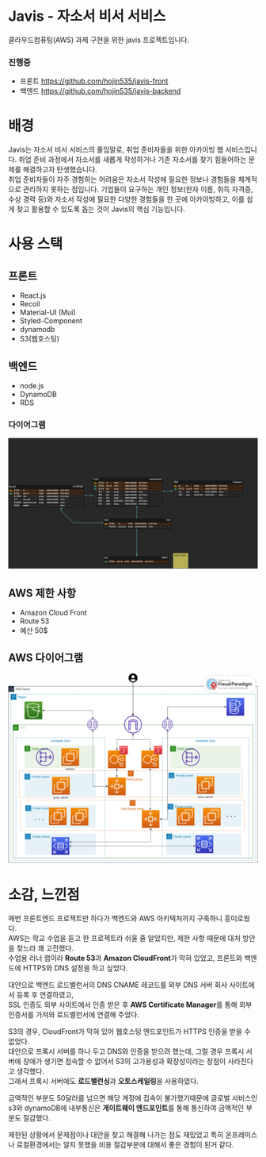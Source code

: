 # Javis - 자소서 비서 서비스
클라우드컴퓨팅(AWS) 과제 구현을 위한 javis 프로젝트입니다.
### 진행중
- 프론트 https://github.com/hojin535/javis-front
- 백엔드 https://github.com/hojin535/javis-backend

# 배경

Javis는 자소서 비서 서비스의 줄임말로, 취업 준비자들을 위한 아카이빙 웹 서비스입니다. 취업 준비 과정에서 자소서를 새롭게 작성하거나 기존 자소서를 찾기 힘들어하는 문제를 해결하고자 탄생했습니다.  
취업 준비자들이 자주 경험하는 어려움은 자소서 작성에 필요한 정보나 경험들을 체계적으로 관리하지 못하는 점입니다. 기업들이 요구하는 개인 정보(한자 이름, 취득 자격증, 수상 경력 등)와 자소서 작성에 필요한 다양한 경험들을 한 곳에 아카이빙하고, 이를 쉽게 찾고 활용할 수 있도록 돕는 것이 Javis의 핵심 기능입니다.


# 사용 스택
## 프론트
- React.js
- Recoil
- Material-UI (Mui)
- Styled-Component
- dynamodb
- S3(웹호스팅)

## 백엔드
- node.js
- DynamoDB
- RDS
### 다이어그램
![Javis 이미지](readmeImages/javis.png)


## AWS 제한 사항
- Amazon Cloud Front
- Route 53
- 예산 50$
## AWS 다이어그램
![AWS 다이어그램](readmeImages/aws%20cloud.png)


# 소감, 느낀점

매번 프론트엔드 프로젝트만 하다가 백엔드와 AWS 아키텍처까지 구축하니 흥미로웠다.<br>
AWS는 학교 수업을 듣고 한 프로젝트라 쉬울 줄 알았지만, 제한 사항 때문에 대처 방안을 찾느라 꽤 고전했다.  
수업용 러너 랩이라 **Route 53**과 **Amazon CloudFront**가 막혀 있었고, 프론트와 백엔드에 HTTPS와 DNS 설정을 하고 싶었다.

대안으로 백엔드 로드밸런서의 DNS CNAME 레코드를 외부 DNS 서버 회사 사이트에서 등록 후 연결하였고,  
SSL 인증도 외부 사이트에서 인증 받은 후 **AWS Certificate Manager**를 통해 외부 인증서를 가져와 로드밸런서에 연결해 주었다.  

S3의 경우, CloudFront가 막혀 있어 웹호스팅 엔드포인트가 HTTPS 인증을 받을 수 없었다.  
대안으로 프록시 서버를 하나 두고 DNS와 인증을 받으려 했는데, 그럴 경우 프록시 서버에 장애가 생기면 접속할 수 없어서 S3의 고가용성과 확장성이라는 장점이 사라진다고 생각했다.  
그래서 프록시 서버에도 **로드밸런싱**과 **오토스케일링**을 사용하였다.

금액적인 부분도 50달러를 넘으면 해당 계정에 접속이 불가했기때문에 글로벌 서비스인 s3와 dynamoDB에 내부통신은 **게이트웨이 엔드포인트**를 통해 통신하여 금액적인 부분도 절감했다.

제한된 상황에서 문제점이나 대안을 찾고 해결해 나가는 점도 재밌었고 특히 온프레미스나 로컬환경에서는 알지 못했을 비용 절감부분에 대해서
좋은 경험이 된거 같다.

